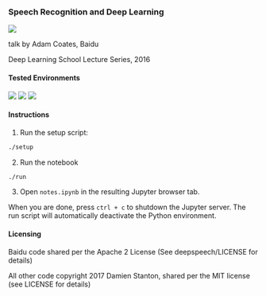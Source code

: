 ### Speech Recognition and Deep Learning

[![](https://storage.googleapis.com/personal-notes/baidutalk.png)](https://youtu.be/g-sndkf7mCs)

talk by Adam Coates, Baidu

Deep Learning School Lecture Series, 2016

#### Tested Environments

![](https://img.shields.io/badge/macOS-10.12.3-blue.svg)
![](https://img.shields.io/badge/Ubuntu-16.04-orange.svg)
![](https://img.shields.io/badge/Python-3.6-green.svg)

#### Instructions

1. Run the setup script:
```sh
./setup
```

2. Run the notebook
```sh
./run
```

3. Open `notes.ipynb` in the resulting Jupyter browser tab.

When you are done, press `ctrl + c` to shutdown the Jupyter server. The run script will automatically deactivate the Python environment.

#### Licensing
Baidu code shared per the Apache 2 License (See deepspeech/LICENSE for details)

All other code copyright 2017 Damien Stanton, shared per the MIT license (see LICENSE for details)